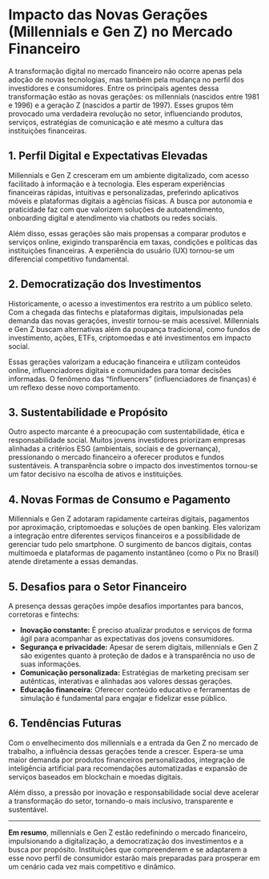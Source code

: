 # Impacto das Novas Gerações (Millennials e Gen Z) no Mercado Financeiro

A transformação digital no mercado financeiro não ocorre apenas pela adoção de novas tecnologias, mas também pela mudança no perfil dos investidores e consumidores. Entre os principais agentes dessa transformação estão as novas gerações: os millennials (nascidos entre 1981 e 1996) e a geração Z (nascidos a partir de 1997). Esses grupos têm provocado uma verdadeira revolução no setor, influenciando produtos, serviços, estratégias de comunicação e até mesmo a cultura das instituições financeiras.

## 1. Perfil Digital e Expectativas Elevadas

Millennials e Gen Z cresceram em um ambiente digitalizado, com acesso facilitado à informação e à tecnologia. Eles esperam experiências financeiras rápidas, intuitivas e personalizadas, preferindo aplicativos móveis e plataformas digitais a agências físicas. A busca por autonomia e praticidade faz com que valorizem soluções de autoatendimento, onboarding digital e atendimento via chatbots ou redes sociais.

Além disso, essas gerações são mais propensas a comparar produtos e serviços online, exigindo transparência em taxas, condições e políticas das instituições financeiras. A experiência do usuário (UX) tornou-se um diferencial competitivo fundamental.

## 2. Democratização dos Investimentos

Historicamente, o acesso a investimentos era restrito a um público seleto. Com a chegada das fintechs e plataformas digitais, impulsionadas pela demanda das novas gerações, investir tornou-se mais acessível. Millennials e Gen Z buscam alternativas além da poupança tradicional, como fundos de investimento, ações, ETFs, criptomoedas e até investimentos em impacto social.

Essas gerações valorizam a educação financeira e utilizam conteúdos online, influenciadores digitais e comunidades para tomar decisões informadas. O fenômeno das “finfluencers” (influenciadores de finanças) é um reflexo desse novo comportamento.

## 3. Sustentabilidade e Propósito

Outro aspecto marcante é a preocupação com sustentabilidade, ética e responsabilidade social. Muitos jovens investidores priorizam empresas alinhadas a critérios ESG (ambientais, sociais e de governança), pressionando o mercado financeiro a oferecer produtos e fundos sustentáveis. A transparência sobre o impacto dos investimentos tornou-se um fator decisivo na escolha de ativos e instituições.

## 4. Novas Formas de Consumo e Pagamento

Millennials e Gen Z adotaram rapidamente carteiras digitais, pagamentos por aproximação, criptomoedas e soluções de open banking. Eles valorizam a integração entre diferentes serviços financeiros e a possibilidade de gerenciar tudo pelo smartphone. O surgimento de bancos digitais, contas multimoeda e plataformas de pagamento instantâneo (como o Pix no Brasil) atende diretamente a essas demandas.

## 5. Desafios para o Setor Financeiro

A presença dessas gerações impõe desafios importantes para bancos, corretoras e fintechs:

- **Inovação constante:** É preciso atualizar produtos e serviços de forma ágil para acompanhar as expectativas dos jovens consumidores.
- **Segurança e privacidade:** Apesar de serem digitais, millennials e Gen Z são exigentes quanto à proteção de dados e à transparência no uso de suas informações.
- **Comunicação personalizada:** Estratégias de marketing precisam ser autênticas, interativas e alinhadas aos valores dessas gerações.
- **Educação financeira:** Oferecer conteúdo educativo e ferramentas de simulação é fundamental para engajar e fidelizar esse público.

## 6. Tendências Futuras

Com o envelhecimento dos millennials e a entrada da Gen Z no mercado de trabalho, a influência dessas gerações tende a crescer. Espera-se uma maior demanda por produtos financeiros personalizados, integração de inteligência artificial para recomendações automatizadas e expansão de serviços baseados em blockchain e moedas digitais.

Além disso, a pressão por inovação e responsabilidade social deve acelerar a transformação do setor, tornando-o mais inclusivo, transparente e sustentável.

---

**Em resumo**, millennials e Gen Z estão redefinindo o mercado financeiro, impulsionando a digitalização, a democratização dos investimentos e a busca por propósito. Instituições que compreenderem e se adaptarem a esse novo perfil de consumidor estarão mais preparadas para prosperar em um cenário cada vez mais competitivo e dinâmico.